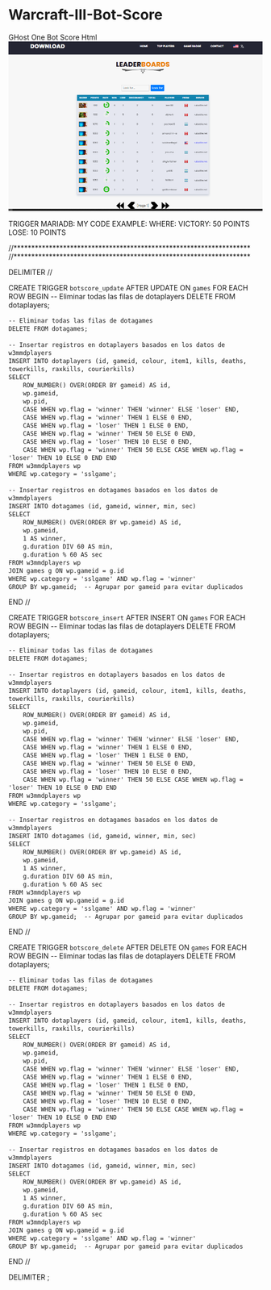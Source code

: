 # Warcraft-III-Bot-Score

GHost One Bot Score Html
![Screenshot](https://github.com/Slyhark/Warcraft-III-Bot-Score/blob/main/en.png)

TRIGGER MARIADB:
MY CODE EXAMPLE:
WHERE:
VICTORY: 50 POINTS
LOSE: 10 POINTS

//*******************************************************************
//*******************************************************************



DELIMITER //

CREATE TRIGGER `botscore_update` AFTER UPDATE ON `games`
FOR EACH ROW
BEGIN
    -- Eliminar todas las filas de dotaplayers
    DELETE FROM dotaplayers;

    -- Eliminar todas las filas de dotagames
    DELETE FROM dotagames;

    -- Insertar registros en dotaplayers basados en los datos de w3mmdplayers
    INSERT INTO dotaplayers (id, gameid, colour, item1, kills, deaths, towerkills, raxkills, courierkills)
    SELECT 
        ROW_NUMBER() OVER(ORDER BY gameid) AS id,
        wp.gameid, 
        wp.pid,
        CASE WHEN wp.flag = 'winner' THEN 'winner' ELSE 'loser' END,
        CASE WHEN wp.flag = 'winner' THEN 1 ELSE 0 END,
        CASE WHEN wp.flag = 'loser' THEN 1 ELSE 0 END,
        CASE WHEN wp.flag = 'winner' THEN 50 ELSE 0 END,
        CASE WHEN wp.flag = 'loser' THEN 10 ELSE 0 END,
        CASE WHEN wp.flag = 'winner' THEN 50 ELSE CASE WHEN wp.flag = 'loser' THEN 10 ELSE 0 END END
    FROM w3mmdplayers wp
    WHERE wp.category = 'sslgame';

    -- Insertar registros en dotagames basados en los datos de w3mmdplayers
    INSERT INTO dotagames (id, gameid, winner, min, sec)
    SELECT 
        ROW_NUMBER() OVER(ORDER BY wp.gameid) AS id,
        wp.gameid, 
        1 AS winner,
        g.duration DIV 60 AS min,
        g.duration % 60 AS sec
    FROM w3mmdplayers wp
    JOIN games g ON wp.gameid = g.id
    WHERE wp.category = 'sslgame' AND wp.flag = 'winner'
    GROUP BY wp.gameid;  -- Agrupar por gameid para evitar duplicados

END
//

CREATE TRIGGER `botscore_insert` AFTER INSERT ON `games`
FOR EACH ROW
BEGIN
    -- Eliminar todas las filas de dotaplayers
    DELETE FROM dotaplayers;

    -- Eliminar todas las filas de dotagames
    DELETE FROM dotagames;

    -- Insertar registros en dotaplayers basados en los datos de w3mmdplayers
    INSERT INTO dotaplayers (id, gameid, colour, item1, kills, deaths, towerkills, raxkills, courierkills)
    SELECT 
        ROW_NUMBER() OVER(ORDER BY gameid) AS id,
        wp.gameid, 
        wp.pid,
        CASE WHEN wp.flag = 'winner' THEN 'winner' ELSE 'loser' END,
        CASE WHEN wp.flag = 'winner' THEN 1 ELSE 0 END,
        CASE WHEN wp.flag = 'loser' THEN 1 ELSE 0 END,
        CASE WHEN wp.flag = 'winner' THEN 50 ELSE 0 END,
        CASE WHEN wp.flag = 'loser' THEN 10 ELSE 0 END,
        CASE WHEN wp.flag = 'winner' THEN 50 ELSE CASE WHEN wp.flag = 'loser' THEN 10 ELSE 0 END END
    FROM w3mmdplayers wp
    WHERE wp.category = 'sslgame';

    -- Insertar registros en dotagames basados en los datos de w3mmdplayers
    INSERT INTO dotagames (id, gameid, winner, min, sec)
    SELECT 
        ROW_NUMBER() OVER(ORDER BY wp.gameid) AS id,
        wp.gameid, 
        1 AS winner,
        g.duration DIV 60 AS min,
        g.duration % 60 AS sec
    FROM w3mmdplayers wp
    JOIN games g ON wp.gameid = g.id
    WHERE wp.category = 'sslgame' AND wp.flag = 'winner'
    GROUP BY wp.gameid;  -- Agrupar por gameid para evitar duplicados

END
//

CREATE TRIGGER `botscore_delete` AFTER DELETE ON `games`
FOR EACH ROW
BEGIN
    -- Eliminar todas las filas de dotaplayers
    DELETE FROM dotaplayers;

    -- Eliminar todas las filas de dotagames
    DELETE FROM dotagames;

    -- Insertar registros en dotaplayers basados en los datos de w3mmdplayers
    INSERT INTO dotaplayers (id, gameid, colour, item1, kills, deaths, towerkills, raxkills, courierkills)
    SELECT 
        ROW_NUMBER() OVER(ORDER BY gameid) AS id,
        wp.gameid, 
        wp.pid,
        CASE WHEN wp.flag = 'winner' THEN 'winner' ELSE 'loser' END,
        CASE WHEN wp.flag = 'winner' THEN 1 ELSE 0 END,
        CASE WHEN wp.flag = 'loser' THEN 1 ELSE 0 END,
        CASE WHEN wp.flag = 'winner' THEN 50 ELSE 0 END,
        CASE WHEN wp.flag = 'loser' THEN 10 ELSE 0 END,
        CASE WHEN wp.flag = 'winner' THEN 50 ELSE CASE WHEN wp.flag = 'loser' THEN 10 ELSE 0 END END
    FROM w3mmdplayers wp
    WHERE wp.category = 'sslgame';

    -- Insertar registros en dotagames basados en los datos de w3mmdplayers
    INSERT INTO dotagames (id, gameid, winner, min, sec)
    SELECT 
        ROW_NUMBER() OVER(ORDER BY wp.gameid) AS id,
        wp.gameid, 
        1 AS winner,
        g.duration DIV 60 AS min,
        g.duration % 60 AS sec
    FROM w3mmdplayers wp
    JOIN games g ON wp.gameid = g.id
    WHERE wp.category = 'sslgame' AND wp.flag = 'winner'
    GROUP BY wp.gameid;  -- Agrupar por gameid para evitar duplicados

END
//

DELIMITER ;

